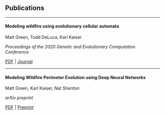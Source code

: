 ## Publications

---

#### Modeling wildfire using evolutionary cellular automata

Matt Green, Todd DeLuca, Karl Kaiser

_Proceedings of the 2020 Genetic and Evolutionary Computation Conference_

[PDF](/pdf/modeling-wildfires-ca.pdf) | [Journal](https://dl.acm.org/doi/10.1145/3377930.3389836)

---

#### Modeling Wildfire Perimeter Evolution using Deep Neural Networks

Matt Green, Karl Kaiser, Nat Shenton

_arXiv preprint_

[PDF](/pdf/modeling-wildfires-dnn.pdf) | [Preprint](https://arxiv.org/pdf/2009.03977.pdf)
